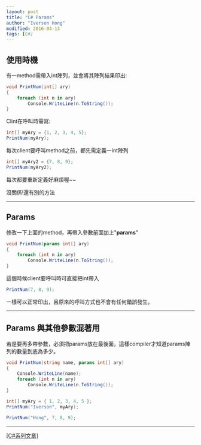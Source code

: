 ```yaml
---
layout: post
title: "C# Params"
author: "Iverson Hong"
modified: 2016-04-13
tags: [C#]
---
```

## 使用時機 ##

有一method需帶入int陣列，並會將其陣列結果印出:

~~~csharp
void PrintNum(int[] ary)
{
	foreach (int n in ary)
		Console.WriteLine(n.ToString());
}
~~~

Clint在呼叫時需寫:

~~~csharp
int[] myAry = {1, 2, 3, 4, 5};
PrintNum(myAry);
~~~

每次client要呼叫method之前，都先需定義一int陣列

~~~csharp
int[] myAry2 = {7, 8, 9};
PrintNum(myAry2);
~~~

每次都要重新定義好麻煩喔~~

沒關係!還有別的方法

----------

## Params ##

修改一下上面的method，再帶入參數前面加上"**params**"

~~~csharp
void PrintNum(params int[] ary)
{
	foreach (int n in ary)
		Console.WriteLine(n.ToString());
}
~~~

這個時候client要呼叫時可直接把int帶入

~~~csharp
PrintNum(7, 8, 9);
~~~

一樣可以正常印出，且原來的呼叫方式也不會有任何錯誤發生。

----------

## Params 與其他參數混著用 ##

若是要再多帶參數，必須把params放在最後面，這樣compiler才知道params陣列的數量到底為多少。

~~~csharp
void PrintNum(string name, params int[] ary)
{
	Console.WriteLine(name);
	foreach (int n in ary)
		Console.WriteLine(n.ToString());
}
~~~

~~~csharp
int[] myAry = { 1, 2, 3, 4, 5 };
PrintNum("Iverson", myAry);

PrintNum("Hong", 7, 8, 9);
~~~

----------

[[C#系列文章]](http://iverson127.github.io/tags/#C#)